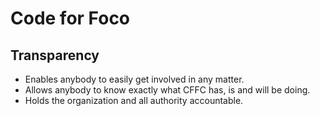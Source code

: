# Code for Foco

## Transparency

- Enables anybody to easily get involved in any matter.
- Allows anybody to know exactly what CFFC has, is and will be doing.
- Holds the organization and all authority accountable.
